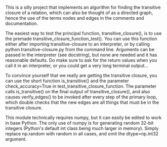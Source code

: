 This is a silly project that implements an algorithm for finding the transitive closure of a relation, which can also be thought of as a directed graph, hence the use of the terms nodes and edges in the comments and documentation.

The easiest way to test the principal function, transitive_closure(), is to use the premade transitive_closure_function_test(). You can use this function either after importing transitive-closure to an interpreter, or by calling python transitive-closure.py from the command line. Arguments can be passed in the interpreter (see docstring), but none are needed and it has reasonable defaults. Do make sure to ask for the return values when you call it in an interpreter, or you could get a very long terminal output...

To convince yourself that we really are getting the transitive closure, you can use the short function is_transitive() and the parameter check_accuracy=True in test_transitive_closure_function. The parameter calls is_transitive() on the final output of transitive_closure(), and also causes verify_edges() to be invoked after every step of the primary loop, which double checks that the new edges are all things that must be in the transitive closure.

This module technically requires numpy, but it can easily be edited to work in base Python. The only use of numpy is for generating random 32-bit integers (Python's default int class being much larger in memory). Simply replace np.random with random in all cases, and omit the dtype=np.int32 argument.
